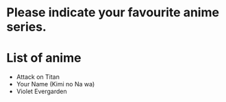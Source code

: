 # Please indicate your favourite anime series.

# List of anime
- Attack on Titan
- Your Name (Kimi no Na wa)
- Violet Evergarden
